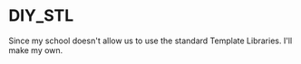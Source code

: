 # DIY_STL
Since my school doesn't allow us to use the standard Template Libraries. I'll make my own. 
